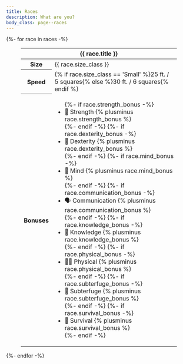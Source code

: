 ```yaml
---
title: Races
description: What are you?
body_class: page--races
---
```


{%- for race in races -%}
    <figure>
        <table>
            <thead>
                <tr>
                    <th class="center  stretch" colspan="3">{{ race.title }}</th>
                </tr>
            </thead>
            <tbody>
                <tr>
                    <th>Size</th>
                    <td class="nobold">{{ race.size_class }}</td>
                </tr>
                <tr>
                    <th>Speed</th>
                    <td class="nobold">{% if race.size_class == 'Small' %}25 ft. <span class="muted">/</span> 5 squares{% else %}30 ft. <span class="muted">/</span> 6 squares{% endif %}</td>
                </tr>
                <tr>
                    <th>Bonuses</th>
                    <td class="nobold">
                        <ul class="list">
                            {%- if race.strength_bonus -%}
                                <li>💪 Strength {% plusminus race.strength_bonus %}</li>
                            {%- endif -%}
                            {%- if race.dexterity_bonus -%}
                                <li>💨 Dexterity {% plusminus race.dexterity_bonus %}</li>
                            {%- endif -%}
                            {%- if race.mind_bonus -%}
                                <li>🧠 Mind {% plusminus race.mind_bonus %}</li>
                            {%- endif -%}
                            {%- if race.communication_bonus -%}
                                <li>🗣 Communication {% plusminus race.communication_bonus %}</li>
                            {%- endif -%}
                            {%- if race.knowledge_bonus -%}
                                <li>📖 Knowledge {% plusminus race.knowledge_bonus %}</li>
                            {%- endif -%}
                            {%- if race.physical_bonus -%}
                                <li>🏃‍♂️ Physical {% plusminus race.physical_bonus %}</li>
                            {%- endif -%}
                            {%- if race.subterfuge_bonus -%}
                                <li>🔎 Subterfuge {% plusminus race.subterfuge_bonus %}</li>
                            {%- endif -%}
                            {%- if race.survival_bonus -%}
                                <li>🍃 Survival {% plusminus race.survival_bonus %}</li>
                            {%- endif -%}
                        </ul>
                    </td>
                </tr>
            </tbody>
        </table>
    </figure>
{%- endfor -%}
